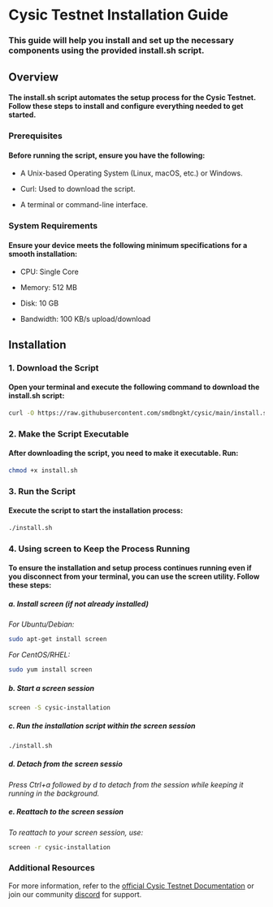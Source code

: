 
# Cysic Testnet Installation Guide

### This guide will help you install and set up the necessary components using the provided install.sh script.


## Overview
#### The install.sh script automates the setup process for the Cysic Testnet. Follow these steps to install and configure everything needed to get started.


### Prerequisites
#### Before running the script, ensure you have the following:

- A Unix-based Operating System (Linux, macOS, etc.) or Windows.

- Curl: Used to download the script.

- A terminal or command-line interface.

### System Requirements
#### Ensure your device meets the following minimum specifications for a smooth installation:

- CPU: Single Core 

- Memory: 512 MB

- Disk: 10 GB

- Bandwidth: 100 KB/s upload/download


## Installation

### 1. Download the Script
#### Open your terminal and execute the following command to download the install.sh script:


```bash
curl -O https://raw.githubusercontent.com/smdbngkt/cysic/main/install.sh
```
    
### 2. Make the Script Executable

#### After downloading the script, you need to make it executable. Run:

```bash
chmod +x install.sh
```

### 3. Run the Script

#### Execute the script to start the installation process:

```bash
./install.sh
```

### 4. Using screen to Keep the Process Running

#### To ensure the installation and setup process continues running even if you disconnect from your terminal, you can use the screen utility. Follow these steps:

##### **a. Install screen (if not already installed)**

*For Ubuntu/Debian:*

```bash
sudo apt-get install screen
```
*For CentOS/RHEL:*

```bash
sudo yum install screen
```
##### **b. Start a screen session**

```bash
screen -S cysic-installation
```
##### **c. Run the installation script within the screen session**

```bash
./install.sh
```
##### **d. Detach from the screen sessio**

*Press Ctrl+a followed by d to detach from the session while keeping it running in the background.*

##### **e. Reattach to the screen session**

*To reattach to your screen session, use:*

```bash
screen -r cysic-installation
```

### Additional Resources

For more information, refer to the [official Cysic Testnet Documentation](https://medium.com/@cysic/join-the-cysic-testnet-as-a-verifier-7b9f31674b41) or join our community [discord](https://discord.gg/9vxGzxSV) for support.
